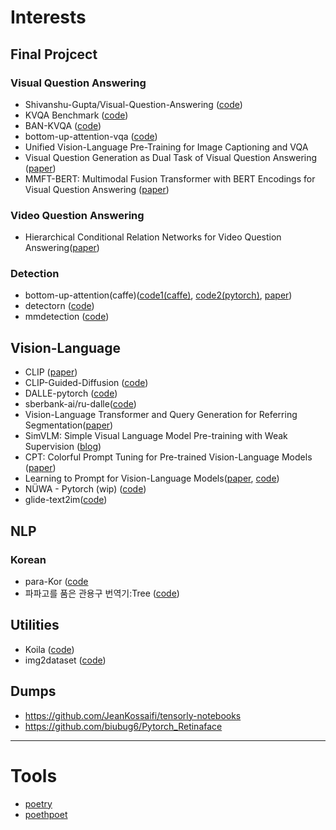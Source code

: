 # Interests

## Final Projcect

### Visual Question Answering
- Shivanshu-Gupta/Visual-Question-Answering ([code](https://github.com/Shivanshu-Gupta/Visual-Question-Answering))
- KVQA Benchmark ([code](https://github.com/SKTBrain/KVQA))
- BAN-KVQA ([code](https://github.com/SKTBrain/BAN-KVQA))
- bottom-up-attention-vqa ([code](https://github.com/hengyuan-hu/bottom-up-attention-vqa))
- Unified Vision-Language Pre-Training for Image Captioning and VQA
- Visual Question Generation as Dual Task of Visual Question Answering ([paper](https://openaccess.thecvf.com/content_cvpr_2018/CameraReady/0811.pdf))
- MMFT-BERT: Multimodal Fusion Transformer with BERT Encodings for Visual Question Answering ([paper](https://arxiv.org/abs/2010.14095))

### Video Question Answering
- Hierarchical Conditional Relation Networks for Video Question Answering([paper](https://arxiv.org/pdf/2002.10698.pdf))

### Detection
- bottom-up-attention(caffe)([code1(caffe)](https://github.com/peteanderson80/bottom-up-attention), [code2(pytorch)](https://github.com/MILVLG/bottom-up-attention.pytorch), [paper](https://arxiv.org/abs/1707.07998))
- detectorn ([code](https://github.com/facebookresearch/Detectron))
- mmdetection ([code](https://github.com/open-mmlab/mmdetection))

## Vision-Language
- CLIP ([paper](https://cdn.openai.com/papers/Learning_Transferable_Visual_Models_From_Natural_Language.pdf))
- CLIP-Guided-Diffusion ([code](https://github.com/afiaka87/clip-guided-diffusion))
- DALLE-pytorch ([code](https://github.com/Jack000/DALLE-pytorch))
- sberbank-ai/ru-dalle([code](https://github.com/sberbank-ai/ru-dalle))
- Vision-Language Transformer and Query Generation for Referring
Segmentation([paper](https://arxiv.org/pdf/2108.05565))
- SimVLM: Simple Visual Language Model Pre-training with Weak Supervision ([blog](https://ai.googleblog.com/2021/10/simvlm-simple-visual-language-model-pre.html))
- CPT: Colorful Prompt Tuning for Pre-trained Vision-Language Models ([paper](https://arxiv.org/abs/2109.11797))
- Learning to Prompt for Vision-Language Models([paper](https://arxiv.org/abs/2109.01134), [code](https://github.com/KaiyangZhou/CoOp))
- NÜWA - Pytorch (wip) ([code](https://github.com/lucidrains/nuwa-pytorch))
- glide-text2im([code](https://github.com/openai/glide-text2im))

## NLP
### Korean
- para-Kor ([code]((https://github.com/L0Z1K/para-Kor))
- 파파고를 품은 관용구 번역기:Tree ([code](https://github.com/itisused/2021_NLP_Project))

## Utilities
- Koila ([code](https://github.com/rentruewang/koila))
- img2dataset ([code](https://github.com/rom1504/img2dataset))

## Dumps
- https://github.com/JeanKossaifi/tensorly-notebooks
- https://github.com/biubug6/Pytorch_Retinaface

---
# Tools
- [poetry](https://github.com/python-poetry/poetry/issues/76)
- [poethpoet](https://github.com/nat-n/poethepoet)
